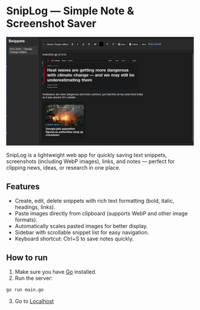 # SnipLog — Simple Note & Screenshot Saver

![Sniptool Screenshot](screenshots/sniptool.png)

SnipLog is a lightweight web app for quickly saving text snippets, screenshots (including WebP images), links, and notes — perfect for clipping news, ideas, or research in one place.

## Features

-   Create, edit, delete snippets with rich text formatting (bold, italic, headings, links).
-   Paste images directly from clipboard (supports WebP and other image formats).
-   Automatically scales pasted images for better display.
-   Sidebar with scrollable snippet list for easy navigation.
-   Keyboard shortcut: Ctrl+S to save notes quickly.

## How to run

1. Make sure you have [Go](https://golang.org/dl/) installed.
2. Run the server:

```bash
go run main.go
```

3. Go to [Localhost](http://localhost:8081)

